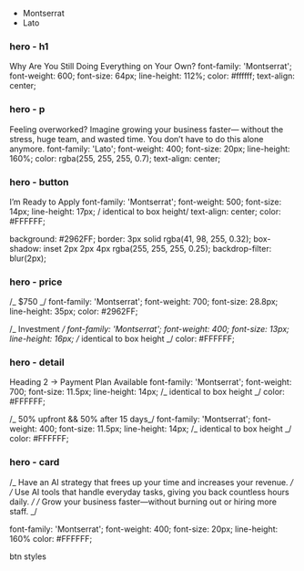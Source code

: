 - Montserrat
- Lato

### hero - h1

Why Are You Still Doing Everything on Your Own?
font-family: 'Montserrat';
font-weight: 600;
font-size: 64px;
line-height: 112%;
color: #ffffff;
text-align: center;

### hero - p

Feeling overworked? Imagine growing your business faster— without the stress, huge team, and wasted time. You don’t have to do this alone anymore.
font-family: 'Lato';
font-weight: 400;
font-size: 20px;
line-height: 160%;
color: rgba(255, 255, 255, 0.7);
text-align: center;

### hero - button

I’m Ready to Apply
font-family: 'Montserrat';
font-weight: 500;
font-size: 14px;
line-height: 17px; / identical to box height/
text-align: center;
color: #FFFFFF;

background: #2962FF;
border: 3px solid rgba(41, 98, 255, 0.32);
box-shadow: inset 2px 2px 4px rgba(255, 255, 255, 0.25);
backdrop-filter: blur(2px);

### hero - price

/_ $750 _/
font-family: 'Montserrat';
font-weight: 700;
font-size: 28.8px;
line-height: 35px;
color: #2962FF;

/_ Investment _/
font-family: 'Montserrat';
font-weight: 400;
font-size: 13px;
line-height: 16px; /_ identical to box height _/
color: #FFFFFF;

### hero - detail

Heading 2 → Payment Plan Available
font-family: 'Montserrat';
font-weight: 700;
font-size: 11.5px;
line-height: 14px; /_ identical to box height _/
color: #FFFFFF;

/_ 50% upfront && 50% after 15 days_/
font-family: 'Montserrat';
font-weight: 400;
font-size: 11.5px;
line-height: 14px; /_ identical to box height _/
color: #FFFFFF;

### hero - card

/_ Have an AI strategy that frees up your time and increases your revenue. _/
/_ Use AI tools that handle everyday tasks, giving you back countless hours daily. _/
/_ Grow your business faster—without burning out or hiring more staff. _/

font-family: 'Montserrat';
font-weight: 400;
font-size: 20px;
line-height: 160%
color: #FFFFFF;

btn styles
